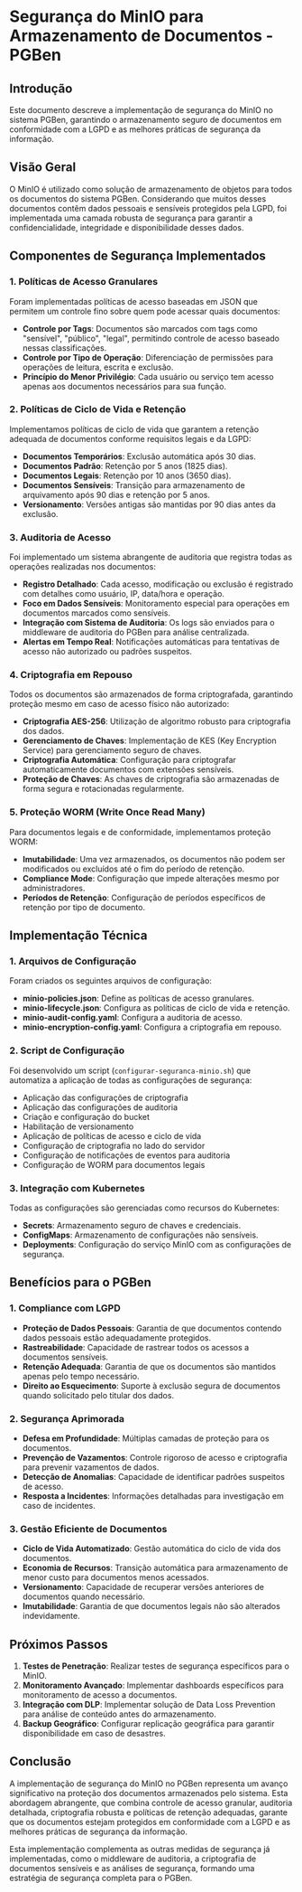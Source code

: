 # Segurança do MinIO para Armazenamento de Documentos - PGBen

## Introdução

Este documento descreve a implementação de segurança do MinIO no sistema PGBen, garantindo o armazenamento seguro de documentos em conformidade com a LGPD e as melhores práticas de segurança da informação.

## Visão Geral

O MinIO é utilizado como solução de armazenamento de objetos para todos os documentos do sistema PGBen. Considerando que muitos desses documentos contêm dados pessoais e sensíveis protegidos pela LGPD, foi implementada uma camada robusta de segurança para garantir a confidencialidade, integridade e disponibilidade desses dados.

## Componentes de Segurança Implementados

### 1. Políticas de Acesso Granulares

Foram implementadas políticas de acesso baseadas em JSON que permitem um controle fino sobre quem pode acessar quais documentos:

- **Controle por Tags**: Documentos são marcados com tags como "sensível", "público", "legal", permitindo controle de acesso baseado nessas classificações.
- **Controle por Tipo de Operação**: Diferenciação de permissões para operações de leitura, escrita e exclusão.
- **Princípio do Menor Privilégio**: Cada usuário ou serviço tem acesso apenas aos documentos necessários para sua função.

### 2. Políticas de Ciclo de Vida e Retenção

Implementamos políticas de ciclo de vida que garantem a retenção adequada de documentos conforme requisitos legais e da LGPD:

- **Documentos Temporários**: Exclusão automática após 30 dias.
- **Documentos Padrão**: Retenção por 5 anos (1825 dias).
- **Documentos Legais**: Retenção por 10 anos (3650 dias).
- **Documentos Sensíveis**: Transição para armazenamento de arquivamento após 90 dias e retenção por 5 anos.
- **Versionamento**: Versões antigas são mantidas por 90 dias antes da exclusão.

### 3. Auditoria de Acesso

Foi implementado um sistema abrangente de auditoria que registra todas as operações realizadas nos documentos:

- **Registro Detalhado**: Cada acesso, modificação ou exclusão é registrado com detalhes como usuário, IP, data/hora e operação.
- **Foco em Dados Sensíveis**: Monitoramento especial para operações em documentos marcados como sensíveis.
- **Integração com Sistema de Auditoria**: Os logs são enviados para o middleware de auditoria do PGBen para análise centralizada.
- **Alertas em Tempo Real**: Notificações automáticas para tentativas de acesso não autorizado ou padrões suspeitos.

### 4. Criptografia em Repouso

Todos os documentos são armazenados de forma criptografada, garantindo proteção mesmo em caso de acesso físico não autorizado:

- **Criptografia AES-256**: Utilização de algoritmo robusto para criptografia dos dados.
- **Gerenciamento de Chaves**: Implementação de KES (Key Encryption Service) para gerenciamento seguro de chaves.
- **Criptografia Automática**: Configuração para criptografar automaticamente documentos com extensões sensíveis.
- **Proteção de Chaves**: As chaves de criptografia são armazenadas de forma segura e rotacionadas regularmente.

### 5. Proteção WORM (Write Once Read Many)

Para documentos legais e de conformidade, implementamos proteção WORM:

- **Imutabilidade**: Uma vez armazenados, os documentos não podem ser modificados ou excluídos até o fim do período de retenção.
- **Compliance Mode**: Configuração que impede alterações mesmo por administradores.
- **Períodos de Retenção**: Configuração de períodos específicos de retenção por tipo de documento.

## Implementação Técnica

### 1. Arquivos de Configuração

Foram criados os seguintes arquivos de configuração:

- **minio-policies.json**: Define as políticas de acesso granulares.
- **minio-lifecycle.json**: Configura as políticas de ciclo de vida e retenção.
- **minio-audit-config.yaml**: Configura a auditoria de acesso.
- **minio-encryption-config.yaml**: Configura a criptografia em repouso.

### 2. Script de Configuração

Foi desenvolvido um script (`configurar-seguranca-minio.sh`) que automatiza a aplicação de todas as configurações de segurança:

- Aplicação das configurações de criptografia
- Aplicação das configurações de auditoria
- Criação e configuração do bucket
- Habilitação de versionamento
- Aplicação de políticas de acesso e ciclo de vida
- Configuração de criptografia no lado do servidor
- Configuração de notificações de eventos para auditoria
- Configuração de WORM para documentos legais

### 3. Integração com Kubernetes

Todas as configurações são gerenciadas como recursos do Kubernetes:

- **Secrets**: Armazenamento seguro de chaves e credenciais.
- **ConfigMaps**: Armazenamento de configurações não sensíveis.
- **Deployments**: Configuração do serviço MinIO com as configurações de segurança.

## Benefícios para o PGBen

### 1. Compliance com LGPD

- **Proteção de Dados Pessoais**: Garantia de que documentos contendo dados pessoais estão adequadamente protegidos.
- **Rastreabilidade**: Capacidade de rastrear todos os acessos a documentos sensíveis.
- **Retenção Adequada**: Garantia de que os documentos são mantidos apenas pelo tempo necessário.
- **Direito ao Esquecimento**: Suporte à exclusão segura de documentos quando solicitado pelo titular dos dados.

### 2. Segurança Aprimorada

- **Defesa em Profundidade**: Múltiplas camadas de proteção para os documentos.
- **Prevenção de Vazamentos**: Controle rigoroso de acesso e criptografia para prevenir vazamentos de dados.
- **Detecção de Anomalias**: Capacidade de identificar padrões suspeitos de acesso.
- **Resposta a Incidentes**: Informações detalhadas para investigação em caso de incidentes.

### 3. Gestão Eficiente de Documentos

- **Ciclo de Vida Automatizado**: Gestão automática do ciclo de vida dos documentos.
- **Economia de Recursos**: Transição automática para armazenamento de menor custo para documentos menos acessados.
- **Versionamento**: Capacidade de recuperar versões anteriores de documentos quando necessário.
- **Imutabilidade**: Garantia de que documentos legais não são alterados indevidamente.

## Próximos Passos

1. **Testes de Penetração**: Realizar testes de segurança específicos para o MinIO.
2. **Monitoramento Avançado**: Implementar dashboards específicos para monitoramento de acesso a documentos.
3. **Integração com DLP**: Implementar solução de Data Loss Prevention para análise de conteúdo antes do armazenamento.
4. **Backup Geográfico**: Configurar replicação geográfica para garantir disponibilidade em caso de desastres.

## Conclusão

A implementação de segurança do MinIO no PGBen representa um avanço significativo na proteção dos documentos armazenados pelo sistema. Esta abordagem abrangente, que combina controle de acesso granular, auditoria detalhada, criptografia robusta e políticas de retenção adequadas, garante que os documentos estejam protegidos em conformidade com a LGPD e as melhores práticas de segurança da informação.

Esta implementação complementa as outras medidas de segurança já implementadas, como o middleware de auditoria, a criptografia de documentos sensíveis e as análises de segurança, formando uma estratégia de segurança completa para o PGBen.
